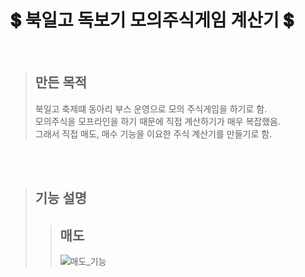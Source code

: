 # **💲 북일고 독보기 모의주식게임 계산기 💲**

<BR>


> ## **만든 목적**  
>북일고 축제떄 동아리 부스 운영으로 모의 주식게임을 하기로 함.<BR>
>모의주식을 모프라인을 하기 때문에 직접 계산하기가 매우 복잡했음.<BR>
>그래서 직접 매도, 매수 기능을 이요한 주식 계산기를 만들기로 함.
<BR>

<BR>


> ## **기능 설명**  
> >## 매도
> > ![매도_기능](https://user-images.githubusercontent.com/48638348/144166069-696f1e06-45ab-4a90-9ce7-3753a19ed02f.png)



